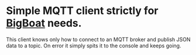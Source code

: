 # Simple MQTT client strictly for [BigBoat](http://bigboat.io) needs.

This client knows only how to connect to an MQTT broker and publish JSON data to a topic. On error it simply spits it to the console and keeps going.
